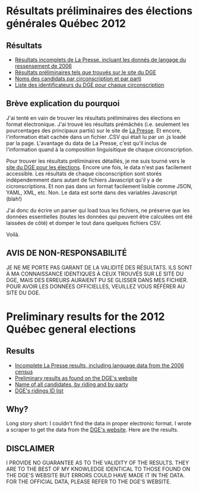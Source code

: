 ﻿Résultats préliminaires des élections générales Québec 2012
===========================================================

Résultats
---------
* [Résultats incomplets de La Presse, incluant les donnés de langage du ressensement de 2006](https://github.com/joce/2012-quebec-election-partial-results/blob/master/LaPresse_data_2012.csv)
* [Résultats préliminaires tels que trouvés sur le site du DGE](https://github.com/joce/2012-quebec-election-partial-results/blob/master/qc2012_resultats.csv)
* [Noms des candidats par circonscription et par parti](https://github.com/joce/2012-quebec-election-partial-results/blob/master/qc2012_candidats.csv)
* [Liste des identificateurs du DGE pour chaque circonscription](https://github.com/joce/2012-quebec-election-partial-results/blob/master/circonscriptions.csv)

Brève explication du pourquoi
-----------------------------
J'ai tenté en vain de trouver les résultats préliminaires des élections en format électronique. J'ai trouvé les résultats prémâchés (i.e. seulement les pourcentages des principaux partis) 
sur le site de [La Presse](http://www.lapresse.ca/actualites/elections-quebec-2012/analysez-les-resultats-du-scrutin-quebec-2012/). Et encore, l'information était cachée dans un fichier .CSV
qui était lu par un .js loadé par la page. L'avantage du data de La Presse, c'est qu'il inclus de l'information quand à la composition linguisitique de chaque circonscription.

Pour trouver les résultats préliminaires détaillés, je me suis tourné vers le [site du DGE pour les élections](http://monvote.qc.ca/fr/resultatsPreliminaires.asp). Encore une fois, le data n'est pas
facilement accessible. Les résultats de chaque cisconscription sont storés indépendemment dans autant de fichiers Javascript qu'il y a de cicronscriptions. Et non pas dans un format facilement
lisible comme JSON, YAML, XML, etc. Non. Le data est sorté dans des variables Javascript (blah!)

J'ai donc du écrire un parser qui load tous les fichiers, ne préserve que les données essentielles (toutes les données qui peuvent être calculées ont été laissées de côté) et domper le tout
dans quelques fichiers CSV.

Voilà.

AVIS DE NON-RESPONSABILITÉ
--------------------------

JE NE ME PORTE PAS GARANT DE LA VALIDITÉ DES RÉSULTATS. ILS SONT À MA CONNAISSANCE IDENTIQUES À CEUX TROUVÉS SUR LE SITE DU DGE, MAIS DES ERREURS AURAIENT PU SE GLISSER DANS MES FICHIER.
POUR AVOIR LES DONNÉES OFFICIELLES, VEUILLEZ VOUS RÉFÉRER AU SITE DU DGE.


Preliminary results for the 2012 Québec general elections
=========================================================

Results
-------
* [Incomplete La Presse results, including language data from the 2006 census](https://github.com/joce/2012-quebec-election-partial-results/blob/master/LaPresse_data_2012.csv)
* [Preliminary results as found on the DGE's website](https://github.com/joce/2012-quebec-election-partial-results/blob/master/qc2012_resultats.csv)
* [Name of all candidates, by riding and by party](https://github.com/joce/2012-quebec-election-partial-results/blob/master/qc2012_candidats.csv)
* [DGE's ridings ID list](https://github.com/joce/2012-quebec-election-partial-results/blob/master/circonscriptions.csv)

Why?
----

Long story short: I couldn't find the data in proper electronic format. I wrote a scraper to get the data from the [DGE's website](http://monvote.qc.ca/en/resultatsPreliminaires.asp). Here are the results.

DISCLAIMER
----------

I PROVIDE NO GUARANTEE AS TO THE VALIDITY OF THE RESULTS. THEY ARE TO THE BEST OF MY KNOWLEDGE IDENTICAL TO THOSE FOUND ON THE DGE'S WEBSITE BUT ERRORS COULD HAVE MADE IT IN THE DATA. FOR THE 
OFFICIAL DATA, PLEASE REFER TO THE DGE'S WEBSITE.
